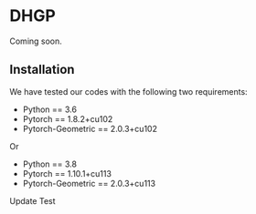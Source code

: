 # DHGP

Coming soon.

## Installation
We have tested our codes with the following two requirements:  
- Python == 3.6
- Pytorch == 1.8.2+cu102
- Pytorch-Geometric == 2.0.3+cu102

Or 
- Python == 3.8
- Pytorch == 1.10.1+cu113
- Pytorch-Geometric == 2.0.3+cu113

Update Test
